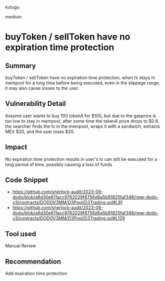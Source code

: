 kutugu

medium

# buyToken / sellToken have no expiration time protection

## Summary

buyToken / sellToken have no expiration time protection, when tx stays in mempool for a long time before being executed, even in the slippage range, it may also cause losses to the user.

## Vulnerability Detail

Assume user wants to buy 100 tokenA for $100, but due to the gasprice is too low to stay in mempool, after some time the tokenA price drops to $0.8, the searcher finds the tx in the mempool, wraps it with a sandwich, extracts MEV $20, and the user loses $20.  

## Impact

No expiration time protection results in user's tx can still be executed for a long period of time, possibly causing a loss of funds

## Code Snippet

- https://github.com/sherlock-audit/2023-06-dodo/blob/a8d30e611acc9762029f8756d6a5b81825faf348/new-dodo-v3/contracts/DODOV3MM/D3Pool/D3Trading.sol#L91
- https://github.com/sherlock-audit/2023-06-dodo/blob/a8d30e611acc9762029f8756d6a5b81825faf348/new-dodo-v3/contracts/DODOV3MM/D3Pool/D3Trading.sol#L129

## Tool used

Manual Review

## Recommendation

Add expiration time protection
